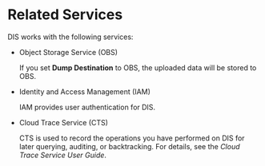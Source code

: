 # Related Services<a name="dis_01_0004"></a>

DIS works with the following services:

-   Object Storage Service \(OBS\)

    If you set  **Dump Destination**  to OBS, the uploaded data will be stored to OBS.

-   Identity and Access Management \(IAM\)

    IAM provides user authentication for DIS.

-   Cloud Trace Service \(CTS\)

    CTS is used to record the operations you have performed on DIS for later querying, auditing, or backtracking. For details, see the  _Cloud Trace Service User Guide_.


